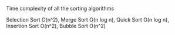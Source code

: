 Time complexity of all the sorting algorithms

Selection Sort  O(n^2),
Merge Sort      O(n log n),
Quick Sort      O(n log n),
Insertion Sort  O(n^2),
Bubble Sort     O(n^2)
